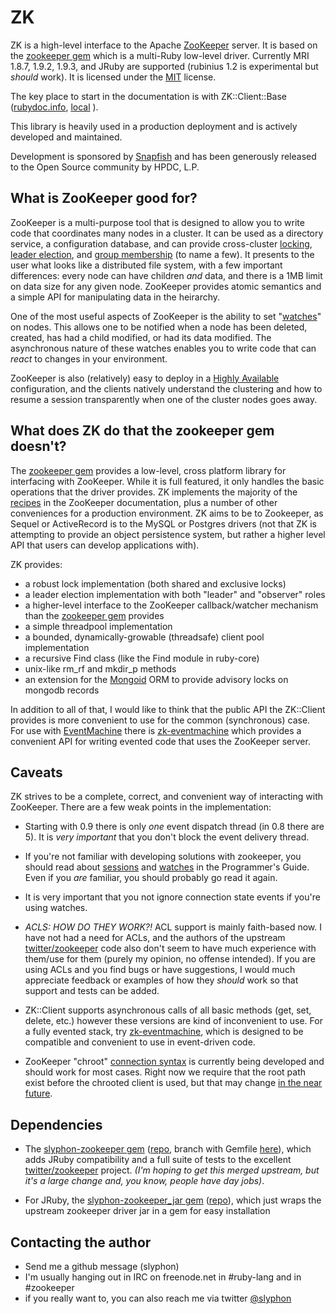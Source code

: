 # ZK

ZK is a high-level interface to the Apache [ZooKeeper][] server. It is based on the [zookeeper gem][] which is a multi-Ruby low-level driver. Currently MRI 1.8.7, 1.9.2, 1.9.3, and JRuby are supported (rubinius 1.2 is experimental but _should_ work). It is licensed under the [MIT][] license. 

The key place to start in the documentation is with ZK::Client::Base ([rubydoc.info][ZK::Client::Base], [local](/docs/ZK/Client/Base)
).

This library is heavily used in a production deployment and is actively developed and maintained.

Development is sponsored by [Snapfish][] and has been generously released to the Open Source community by HPDC, L.P.

[ZK::Client::Base]: http://rubydoc.info/gems/zk/ZK/Client/Base
[ZooKeeper]: http://zookeeper.apache.org/ "Apache ZooKeeper"
[zookeeper gem]: https://github.com/slyphon/zookeeper "slyphon-zookeeper gem"
[MIT]: http://www.gnu.org/licenses/license-list.html#Expat "MIT (Expat) License"
[Snapfish]: http://www.snapfish.com/ "Snapfish"

## What is ZooKeeper good for?

ZooKeeper is a multi-purpose tool that is designed to allow you to write code that coordinates many nodes in a cluster. It can be used as a directory service, a configuration database, and can provide cross-cluster [locking][], [leader election][], and [group membership][] (to name a few). It presents to the user what looks like a distributed file system, with a few important differences: every node can have children _and_ data, and there is a 1MB limit on data size for any given node. ZooKeeper provides atomic semantics and a simple API for manipulating data in the heirarchy.

One of the most useful aspects of ZooKeeper is the ability to set "[watches][]" on nodes. This allows one to be notified when a node has been deleted, created, has had a child modified, or had its data modified. The asynchronous nature of these watches enables you to write code that can _react_ to changes in your environment.

ZooKeeper is also (relatively) easy to deploy in a [Highly Available][ha-config] configuration, and the clients natively understand the clustering and how to resume a session transparently when one of the cluster nodes goes away. 


[watches]: http://zookeeper.apache.org/doc/current/zookeeperProgrammers.html#ch_zkWatches
[locking]: http://zookeeper.apache.org/doc/current/recipes.html#sc_recipes_Locks
[leader election]: http://zookeeper.apache.org/doc/current/recipes.html#sc_leaderElection
[group membership]: http://zookeeper.apache.org/doc/current/recipes.html#sc_outOfTheBox
[ha-config]: http://zookeeper.apache.org/doc/current/zookeeperAdmin.html#sc_CrossMachineRequirements "HA config"

## What does ZK do that the zookeeper gem doesn't?

The [zookeeper gem][] provides a low-level, cross platform library for interfacing with ZooKeeper. While it is full featured, it only handles the basic operations that the driver provides. ZK implements the majority of the [recipes][] in the ZooKeeper documentation, plus a number of other conveniences for a production environment. ZK aims to be to Zookeeper, as Sequel or ActiveRecord is to the MySQL or Postgres drivers (not that ZK is attempting to provide an object persistence system, but rather a higher level API that users can develop applications with).

ZK provides:

* 	a robust lock implementation (both shared and exclusive locks)
* 	a leader election implementation with both "leader" and "observer" roles
* 	a higher-level interface to the ZooKeeper callback/watcher mechanism than the [zookeeper gem][] provides
* 	a simple threadpool implementation
* 	a bounded, dynamically-growable (threadsafe) client pool implementation
* 	a recursive Find class (like the Find module in ruby-core)
* 	unix-like rm\_rf and mkdir\_p methods
* 	an extension for the [Mongoid][] ORM to provide advisory locks on mongodb records

In addition to all of that, I would like to think that the public API the ZK::Client provides is more convenient to use for the common (synchronous) case. For use with [EventMachine][] there is [zk-eventmachine][] which provides a convenient API for writing evented code that uses the ZooKeeper server.

[recipes]: http://zookeeper.apache.org/doc/current/recipes.html
[Mongoid]: http://mongoid.org/
[EventMachine]: https://github.com/eventmachine/eventmachine
[zk-eventmachine]: https://github.com/slyphon/zk-eventmachine

## Caveats

ZK strives to be a complete, correct, and convenient way of interacting with ZooKeeper. There are a few weak points in the implementation:

* Starting with 0.9 there is only *one* event dispatch thread (in 0.8 there are 5). It is *very important* that you don't block the event delivery thread.

* If you're not familiar with developing solutions with zookeeper, you should read about [sessions][] and [watches][] in the Programmer's Guide. Even if you *are* familiar, you should probably go read it again. 

* It is very important that you not ignore connection state events if you're using watches.

* _ACLS: HOW DO THEY WORK?!_  ACL support is mainly faith-based now. I have not had a need for ACLs, and the authors of the upstream [twitter/zookeeper][] code also don't seem to have much experience with them/use for them (purely my opinion, no offense intended). If you are using ACLs and you find bugs or have suggestions, I would much appreciate feedback or examples of how they *should* work so that support and tests can be added.

* ZK::Client supports asynchronous calls of all basic methods (get, set, delete, etc.) however these versions are kind of inconvenient to use. For a fully evented stack, try [zk-eventmachine][], which is designed to be compatible and convenient to use in event-driven code.

* ZooKeeper "chroot" [connection syntax][chroot] is currently being developed and should work for most cases. Right now we require that the root path exist before the chrooted client is used, but that may change [in the near future](https://github.com/slyphon/zk/issues/7).

[twitter/zookeeper]: https://github.com/twitter/zookeeper
[async-branch]: https://github.com/slyphon/zk/tree/dev%2Fasync-conveniences
[chroot]: http://zookeeper.apache.org/doc/current/zookeeperProgrammers.html#ch_zkSessions
[YARD]: http://yardoc.org/
[sessions]: http://zookeeper.apache.org/doc/current/zookeeperProgrammers.html#ch_zkSessions 
[watches]: http://zookeeper.apache.org/doc/r3.3.5/zookeeperProgrammers.html#ch_zkWatches

## Dependencies

* The [slyphon-zookeeper gem][szk-gem] ([repo][szk-repo], branch with Gemfile [here][szk-repo-bundler]), which adds JRuby compatibility and a full suite of tests to the excellent [twitter/zookeeper][] project. _(I'm hoping to get this merged upstream, but it's a large change and, you know, people have day jobs)_. 

* For JRuby, the [slyphon-zookeeper\_jar gem][szk-jar-gem] ([repo][szk-jar-repo]), which just wraps the upstream zookeeper driver jar in a gem for easy installation

[szk-gem]: https://rubygems.org/gems/slyphon-zookeeper
[szk-repo]: https://github.com/slyphon/zookeeper/tree/dev/xplatform
[szk-repo-bundler]: https://github.com/slyphon/zookeeper/tree/dev/gemfile/
[szk-jar-gem]: https://rubygems.org/gems/slyphon-zookeeper_jar
[szk-jar-repo]: https://github.com/slyphon/zookeeper_jar

## Contacting the author

* Send me a github message (slyphon)
* I'm usually hanging out in IRC on freenode.net in #ruby-lang and in #zookeeper
* if you really want to, you can also reach me via twitter [@slyphon][]

[@slyphon]: https://twitter.com/#!/slyphon

